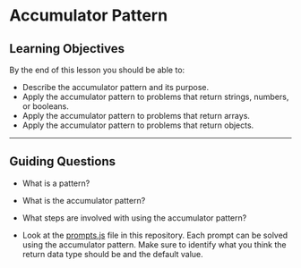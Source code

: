 # Accumulator Pattern

## Learning Objectives

By the end of this lesson you should be able to:

- Describe the accumulator pattern and its purpose.
- Apply the accumulator pattern to problems that return strings, numbers, or booleans.
- Apply the accumulator pattern to problems that return arrays.
- Apply the accumulator pattern to problems that return objects.

---

## Guiding Questions

- What is a pattern?

- What is the accumulator pattern?

- What steps are involved with using the accumulator pattern?

- Look at the [prompts.js](./prompts.js) file in this repository. Each prompt can be solved using the accumulator pattern. Make sure to identify what you think the return data type should be and the default value.
